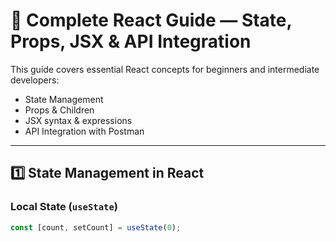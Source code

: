 # 🧩 Complete React Guide — State, Props, JSX & API Integration

This guide covers essential React concepts for beginners and intermediate developers:
- State Management  
- Props & Children  
- JSX syntax & expressions  
- API Integration with Postman

---

## 1️⃣ State Management in React

### Local State (`useState`)
```jsx
const [count, setCount] = useState(0);
